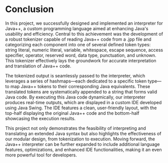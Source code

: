# Conclusion
In this project, we successfully designed and implemented an interpreter for Java++, a custom programming language aimed at enhancing Java's usability and efficiency. Central to this achievement was the development of a robust tokenizer capable of reading Java++ code from a .jpp file and categorizing each component into one of several defined token types: string literal, numeric literal, variable, whitespace, escape sequence, access specifier, operator, reserved word, data type, punctuation, and unknown. This tokenizer effectively lays the groundwork for accurate interpretation and translation of Java++ code.

The tokenized output is seamlessly passed to the interpreter, which leverages a series of hashmaps—each dedicated to a specific token type—to map Java++ tokens to their corresponding Java equivalents. These translated tokens are systematically appended to a string that forms valid Java code. By executing this Java code dynamically, our interpreter produces real-time outputs, which are displayed in a custom IDE developed using Java Swing. The IDE features a clean, user-friendly layout, with the top-half displaying the original Java++ code and the bottom-half showcasing the execution results.

This project not only demonstrates the feasibility of interpreting and translating an extended Java syntax but also highlights the effectiveness of our modular design, from tokenization to execution. Moving forward, the Java++ interpreter can be further expanded to include additional language features, optimizations, and enhanced IDE functionalities, making it an even more powerful tool for developers.

